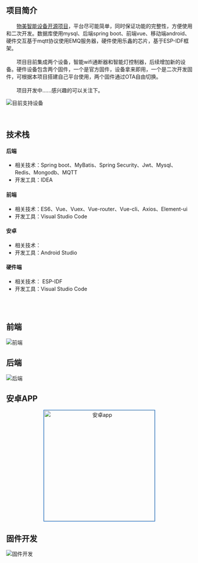 
## 项目简介

　　[物美智能设备开源项目](http://www.wumei.live/introduce.html)，平台尽可能简单，同时保证功能的完整性，方便使用和二次开发。数据库使用mysql、后端spring boot、前端vue、移动端android、硬件交互基于mqtt协议使用EMQ服务器，硬件使用乐鑫的芯片，基于ESP-IDF框架。<br /><br />
　　项目目前集成两个设备，智能wifi通断器和智能灯控制器，后续增加新的设备。硬件设备包含两个固件，一个是官方固件，设备拿来即用，一个是二次开发固件，可根据本项目搭建自己平台使用，两个固件通过OTA自由切换。<br /><br />
　　项目开发中......感兴趣的可以关注下。<br />
    

    

![目前支持设备](https://gitee.com/kerwincui/wumei-open/raw/master/document/1.jpg)  
  
    
<br /> 
 
## 技术栈

    
#### 后端
* 相关技术：Spring boot、MyBatis、Spring Security、Jwt、Mysql、Redis、Mongodb、MQTT
* 开发工具：IDEA
    
#### 前端
* 相关技术：ES6、Vue、Vuex、Vue-router、Vue-cli、Axios、Element-ui   
* 开发工具：Visual Studio Code
    
#### 安卓
* 相关技术：
* 开发工具：Android Studio
    
#### 硬件端
* 相关技术： ESP-IDF
* 开发工具：Visual Studio Code

   
<br /><br />  

## 前端

![前端](https://gitee.com/kerwincui/wumei-open/raw/master/document/vue.png)  

## 后端
![后端](https://gitee.com/kerwincui/wumei-open/raw/master/document/server.png)  

## 安卓APP
<div align="center">
<img src="https://gitee.com/kerwincui/wumei-open/raw/master/document/android.png" width = "300"  alt="安卓app" align=center  style="border:1px solid #0064cd;"/>
</div>


## 固件开发
![固件开发](https://gitee.com/kerwincui/wumei-open/raw/master/document/firmware.png)  




